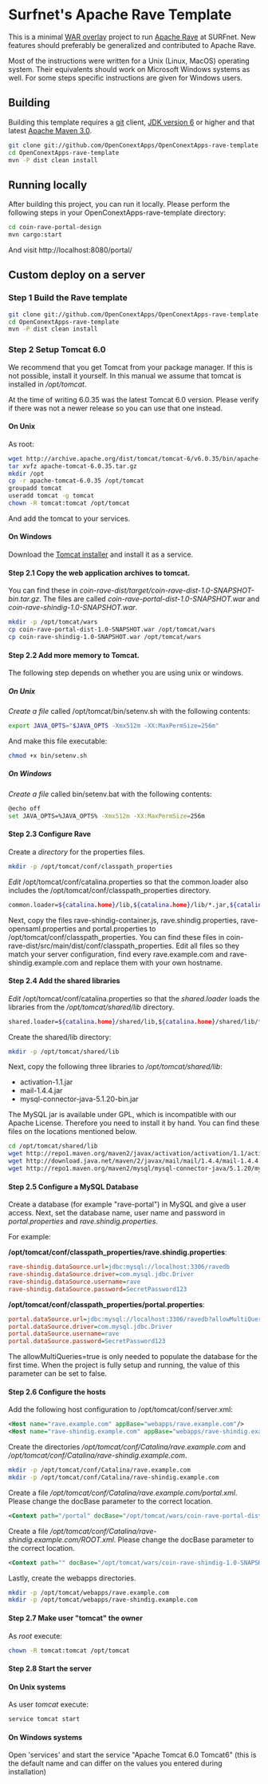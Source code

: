 # Surfnet's Apache Rave Template

This is a minimal [WAR overlay](http://maven.apache.org/plugins/maven-war-plugin/overlays.html) project to run
[Apache Rave](http://rave.apache.org/) at SURFnet.
New features should preferably be generalized and contributed to Apache Rave.

Most of the instructions were written for a Unix (Linux, MacOS) operating system. Their equivalents should work on
Microsoft Windows systems as well. For some steps specific instructions are given for Windows users.

## Building

Building this template requires a [git](http://git-scm.com/) client,
[JDK version 6](http://www.oracle.com/technetwork/java/javase/downloads/index.html) or higher and that latest
[Apache Maven 3.0](http://maven.apache.org/download.html).

```bash
git clone git://github.com/OpenConextApps/OpenConextApps-rave-template.git
cd OpenConextApps-rave-template
mvn -P dist clean install
```

## Running locally

After building this project, you can run it locally.
Please perform the following steps in your OpenConextApps-rave-template directory:

```bash
cd coin-rave-portal-design
mvn cargo:start
```

And visit http://localhost:8080/portal/

## Custom deploy on a server

### Step 1 Build the Rave template

```bash
git clone git://github.com/OpenConextApps/OpenConextApps-rave-template.git
cd OpenConextApps-rave-template
mvn -P dist clean install
```

### Step 2 Setup Tomcat 6.0

We recommend that you get Tomcat from your package manager.
If this is not possible, install it yourself.
In this manual we assume that tomcat is installed in */opt/tomcat*.

At the time of writing 6.0.35 was the latest Tomcat 6.0 version.
Please verify if there was not a newer release so you can use that one instead.

#### On Unix

As root:

```bash
wget http://archive.apache.org/dist/tomcat/tomcat-6/v6.0.35/bin/apache-tomcat-6.0.35.tar.gz
tar xvfz apache-tomcat-6.0.35.tar.gz
mkdir /opt
cp -r apache-tomcat-6.0.35 /opt/tomcat
groupadd tomcat
useradd tomcat -g tomcat
chown -R tomcat:tomcat /opt/tomcat
```

And add the tomcat to your services.

#### On Windows

Download the [Tomcat installer](http://archive.apache.org/dist/tomcat/tomcat-6/v6.0.35/bin/apache-tomcat-6.0.35.exe) and
install it as a service.

#### Step 2.1 Copy the web application archives to tomcat.

You can find these in *coin-rave-dist/target/coin-rave-dist-1.0-SNAPSHOT-bin.tar.gz*.
The files are called *coin-rave-portal-dist-1.0-SNAPSHOT.war* and *coin-rave-shindig-1.0-SNAPSHOT.war*.

```bash
mkdir -p /opt/tomcat/wars
cp coin-rave-portal-dist-1.0-SNAPSHOT.war /opt/tomcat/wars
cp coin-rave-shindig-1.0-SNAPSHOT.war /opt/tomcat/wars
```

#### Step 2.2 Add more memory to Tomcat.

The following step depends on whether you are using unix or windows.

##### On Unix

*Create a file* called /opt/tomcat/bin/setenv.sh with the following contents:

```bash
export JAVA_OPTS="$JAVA_OPTS -Xmx512m -XX:MaxPermSize=256m"
```

And make this file executable:

```bash
chmod +x bin/setenv.sh
```

##### On Windows

*Create a file* called bin/setenv.bat with the following contents:

```bash
@echo off
set JAVA_OPTS=%JAVA_OPTS% -Xmx512m -XX:MaxPermSize=256m
```

#### Step 2.3 Configure Rave

Create a *directory* for the properties files.

```bash
mkdir -p /opt/tomcat/conf/classpath_properties
```

*Edit* /opt/tomcat/conf/catalina.properties so that the common.loader also includes the /opt/tomcat/conf/classpath_properties directory.

```bash
common.loader=${catalina.home}/lib,${catalina.home}/lib/*.jar,${catalina.home}/conf/classpath_properties
```

Next, copy the files rave-shindig-container.js, rave.shindig.properties, rave-opensaml.properties and portal.properties to /opt/tomcat/conf/classpath_properties.
You can find these files in coin-rave-dist/src/main/dist/conf/classpath_properties.
Edit all files so they match your server configuration, find every rave.example.com and rave-shindig.example.com and replace them with your own hostname.

#### Step 2.4 Add the shared libraries

*Edit* /opt/tomcat/conf/catalina.properties so that the *shared.loader* loads the libraries from the */opt/tomcat/shared/lib* directory.

```bash
shared.loader=${catalina.home}/shared/lib,${catalina.home}/shared/lib/*.jar
```

Create the shared/lib directory:

```bash
mkdir -p /opt/tomcat/shared/lib
```

Next, copy the following three libraries to */opt/tomcat/shared/lib*:

* activation-1.1.jar
* mail-1.4.4.jar
* mysql-connector-java-5.1.20-bin.jar

The MySQL jar is available under GPL, which is incompatible with our Apache License. Therefore you need to install it
by hand. You can find these files on the locations mentioned below.

```bash
cd /opt/tomcat/shared/lib
wget http://repo1.maven.org/maven2/javax/activation/activation/1.1/activation-1.1.jar
wget http://download.java.net/maven/2/javax/mail/mail/1.4.4/mail-1.4.4.jar
wget http://repo1.maven.org/maven2/mysql/mysql-connector-java/5.1.20/mysql-connector-java-5.1.20.jar
```

#### Step 2.5 Configure a MySQL Database

Create a database (for example "rave-portal") in MySQL and give a user access.
Next, set the database name, user name and password in *portal.properties* and *rave.shindig.properties*.

For example:

**/opt/tomcat/conf/classpath_properties/rave.shindig.properties**:
```ini
rave-shindig.dataSource.url=jdbc:mysql://localhost:3306/ravedb
rave-shindig.dataSource.driver=com.mysql.jdbc.Driver
rave-shindig.dataSource.username=rave
rave-shindig.dataSource.password=SecretPassword123
```

**/opt/tomcat/conf/classpath_properties/portal.properties**:
```ini
portal.dataSource.url=jdbc:mysql://localhost:3306/ravedb?allowMultiQueries=true
portal.dataSource.driver=com.mysql.jdbc.Driver
portal.dataSource.username=rave
portal.dataSource.password=SecretPassword123
```

The allowMultiQueries=true is only needed to populate the database for the first time. When the project is fully setup
and running, the value of this parameter can be set to false.

#### Step 2.6 Configure the hosts

Add the following host configuration to /opt/tomcat/conf/server.xml:

```xml
<Host name="rave.example.com" appBase="webapps/rave.example.com"/>
<Host name="rave-shindig.example.com" appBase="webapps/rave-shindig.example.com"/>
```

Create the directories */opt/tomcat/conf/Catalina/rave.example.com* and */opt/tomcat/conf/Catalina/rave-shindig.example.com*.

```bash
mkdir -p /opt/tomcat/conf/Catalina/rave.example.com
mkdir -p /opt/tomcat/conf/Catalina/rave-shindig.example.com
```

Create a file */opt/tomcat/conf/Catalina/rave.example.com/portal.xml*.
Please change the docBase parameter to the correct location.

```xml
<Context path="/portal" docBase="/opt/tomcat/wars/coin-rave-portal-dist-1.0-SNAPSHOT.war"/>
```

Create a file */opt/tomcat/conf/Catalina/rave-shindig.example.com/ROOT.xml*.
Please change the docBase parameter to the correct location.

```xml
<Context path="" docBase="/opt/tomcat/wars/coin-rave-shindig-1.0-SNAPSHOT.war"/>
```

Lastly, create the webapps directories.

```bash
mkdir -p /opt/tomcat/webapps/rave.example.com
mkdir -p /opt/tomcat/webapps/rave-shindig.example.com
```

#### Step 2.7 Make user "tomcat" the owner

As *root* execute:

```bash
chown -R tomcat:tomcat /opt/tomcat
```

#### Step 2.8 Start the server

#### On Unix systems

As user *tomcat* execute:

```bash
service tomcat start
```

#### On Windows systems

Open 'services' and start the service "Apache Tomcat 6.0 Tomcat6" (this is the default 
name and can differ on the values you entered during installation)